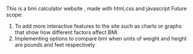 This is a bmi calculator website , made with html,css and javascript
Future scope:
1. To add more interactive features to the site such as charts or graphs that show how different factors affect BMI. 
2. Implementing options to compare bmi when units of weight and height are pounds and feet respectively

